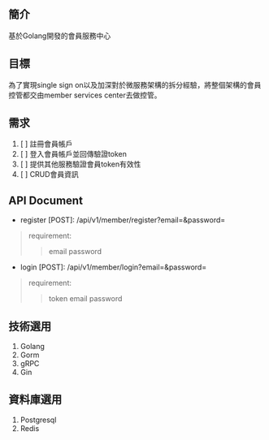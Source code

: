 ## 簡介
基於Golang開發的會員服務中心

## 目標
為了實現single sign on以及加深對於微服務架構的拆分經驗，將整個架構的會員控管都交由member services center去做控管。

## 需求
1. [ ] 註冊會員帳戶
2. [ ] 登入會員帳戶並回傳驗證token
3. [ ] 提供其他服務驗證會員token有效性
4. [ ] CRUD會員資訊

## API Document
- register [POST]: /api/v1/member/register?email=&password=
> requirement:
>> email
>> password
- login [POST]: /api/v1/member/login?email=&password=
> requirement:
>> token
>> email
>> password

## 技術選用
1. Golang
2. Gorm
3. gRPC
4. Gin

## 資料庫選用
1. Postgresql
2. Redis